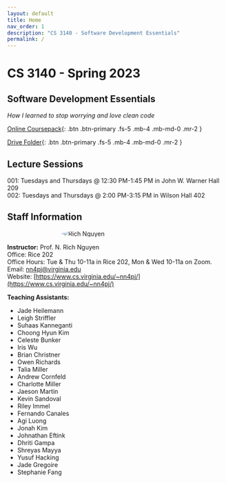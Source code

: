 ```yaml
---
layout: default
title: Home
nav_order: 1
description: "CS 3140 - Software Development Essentials"
permalink: /
---
```


<style>
img[src$="#avatar"] {
  display: block;
  margin: 0 auto;
  border-radius: 50%;
  max-width: 50%;
}
</style>

# CS 3140 - Spring 2023
## Software Development Essentials
_How I learned to stop worrying and love clean code_

[Online Coursepack](http://sde-course.com){: .btn .btn-primary .fs-5 .mb-4 .mb-md-0 .mr-2 }

[Drive Folder](https://drive.google.com/drive/folders/15sPjuOqayPiDEXxRKWw2hZC-EZruJ_8w?usp=share_link){: .btn .btn-primary .fs-5 .mb-4 .mb-md-0 .mr-2 }

## Lecture Sessions
001: Tuesdays and Thursdays @ 12:30 PM-1:45 PM in John W. Warner Hall 209  
002: Tuesdays and Thursdays @ 2:00 PM-3:15 PM in Wilson Hall 402

## Staff Information
![Rich Nguyen](https://www.cs.virginia.edu/~nn4pj/rich2017.jpg#avatar)

__Instructor:__ Prof. N. Rich Nguyen   
Office: Rice 202   
Office Hours: Tue & Thu 10-11a in Rice 202, Mon & Wed 10-11a on Zoom.  
Email: [nn4pj@virginia.edu](mailto:nn4pj@virginia.edu)    
Website: [https://www.cs.virginia.edu/~nn4pj/](https://www.cs.virginia.edu/~nn4pj/)    

__Teaching Assistants:__

* Jade Heilemann
* Leigh Striffler
* Suhaas Kanneganti
* Choong Hyun Kim
* Celeste Bunker
* Iris Wu
* Brian Christner
* Owen Richards
* Talia Miller
* Andrew Cornfeld
* Charlotte Miller
* Jaeson Martin
* Kevin Sandoval
* Riley Immel
* Fernando Canales
* Agi Luong
* Jonah Kim
* Johnathan Eftink
* Dhriti Gampa
* Shreyas Mayya
* Yusuf Hacking
* Jade Gregoire
* Stephanie Fang